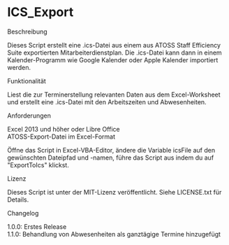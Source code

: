 # ICS_Export

Beschreibung

Dieses Script erstellt eine .ics-Datei aus einem aus ATOSS Staff Efficiency Suite exportierten Mitarbeiterdienstplan. Die .ics-Datei kann dann in einem Kalender-Programm wie Google Kalender oder Apple Kalender importiert werden.

Funktionalität

Liest die zur Terminerstellung relevanten Daten aus dem Excel-Worksheet und erstellt eine .ics-Datei mit den Arbeitszeiten und Abwesenheiten.

Anforderungen

Excel 2013 und höher oder Libre Office <br> ATOSS-Export-Datei im Excel-Format

Öffne das Script in Excel-VBA-Editor, ändere die Variable icsFile auf den gewünschten Dateipfad und -namen, führe das Script aus indem du auf "ExportToIcs" klickst.

Lizenz

Dieses Script ist unter der MIT-Lizenz veröffentlicht. Siehe LICENSE.txt für Details.

Changelog

1.0.0: Erstes Release <br>
1.1.0: Behandlung von Abwesenheiten als ganztägige Termine hinzugefügt <br>

